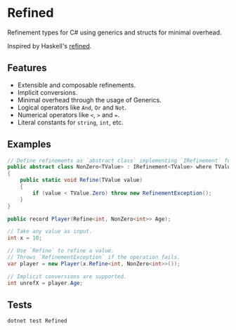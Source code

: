 # Refined

Refinement types for C# using generics and structs for minimal overhead.

Inspired by Haskell's [refined](https://hackage.haskell.org/package/refined).

## Features

- Extensible and composable refinements.
- Implicit conversions.
- Minimal overhead through the usage of Generics.
- Logical operators like `And`, `Or` and `Not`.
- Numerical operators like `<`, `>` and `=`.
- Literal constants for `string`, `int`, etc.

## Examples

```C#
// Define refinements as `abstract class` implementing `IRefinement` for any type.
public abstract class NonZero<TValue> : IRefinement<TValue> where TValue : INumber<TValue>
{
    public static void Refine(TValue value)
    {
        if (value < TValue.Zero) throw new RefinementException();
    }
}

public record Player(Refine<int, NonZero<int>> Age);

// Take any value as input.
int x = 10;

// Use `Refine` to refine a value.
// Throws `RefinementException` if the operation fails.
var player = new Player(x.Refine<int, NonZero<int>>());

// Implicit conversions are supported.
int unrefX = player.Age;
```

## Tests

```shell
dotnet test Refined
```
